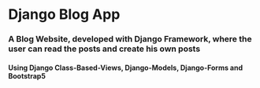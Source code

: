 # Django Blog App
### A Blog Website, developed with Django Framework, where the user can read the posts and create his own posts
#### Using Django Class-Based-Views, Django-Models, Django-Forms and Bootstrap5
